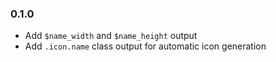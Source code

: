 ### 0.1.0

- Add `$name_width` and `$name_height` output
- Add `.icon.name` class output for automatic icon generation